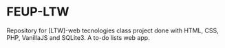 # FEUP-LTW
Repository for [LTW]-web tecnologies class project done with HTML, CSS, PHP, VanillaJS and SQLite3. A to-do lists web app. 
